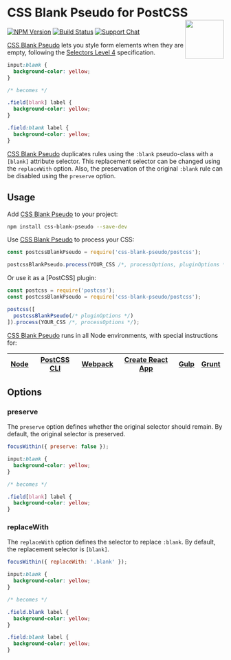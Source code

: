 # CSS Blank Pseudo for PostCSS [<img src="http://jonathantneal.github.io/postcss-logo.svg" alt="" width="90" height="90" align="right">][CSS Blank Pseudo]

[![NPM Version][npm-img]][npm-url]
[![Build Status][cli-img]][cli-url]
[![Support Chat][git-img]][git-url]

[CSS Blank Pseudo] lets you style form elements when they are empty, following
the [Selectors Level 4] specification.

```css
input:blank {
  background-color: yellow;
}

/* becomes */

.field[blank] label {
  background-color: yellow;
}

.field:blank label {
  background-color: yellow;
}
```

[CSS Blank Pseudo] duplicates rules using the `:blank` pseudo-class with a
`[blank]` attribute selector. This replacement selector can be changed
using the `replaceWith` option. Also, the preservation of the original
`:blank` rule can be disabled using the `preserve` option.

## Usage

Add [CSS Blank Pseudo] to your project:

```bash
npm install css-blank-pseudo --save-dev
```

Use [CSS Blank Pseudo] to process your CSS:

```js
const postcssBlankPseudo = require('css-blank-pseudo/postcss');

postcssBlankPseudo.process(YOUR_CSS /*, processOptions, pluginOptions */);
```

Or use it as a [PostCSS] plugin:

```js
const postcss = require('postcss');
const postcssBlankPseudo = require('css-blank-pseudo/postcss');

postcss([
  postcssBlankPseudo(/* pluginOptions */)
]).process(YOUR_CSS /*, processOptions */);
```

[CSS Blank Pseudo] runs in all Node environments, with special
instructions for:

| [Node](INSTALL-POSTCSS.md#node) | [PostCSS CLI](INSTALL-POSTCSS.md#postcss-cli) | [Webpack](INSTALL-POSTCSS.md#webpack) | [Create React App](INSTALL-POSTCSS.md#create-react-app) | [Gulp](INSTALL-POSTCSS.md#gulp) | [Grunt](INSTALL-POSTCSS.md#grunt) |
| --- | --- | --- | --- | --- | --- |

## Options

### preserve

The `preserve` option defines whether the original selector should remain. By
default, the original selector is preserved.

```js
focusWithin({ preserve: false });
```

```css
input:blank {
  background-color: yellow;
}

/* becomes */

.field[blank] label {
  background-color: yellow;
}
```

### replaceWith

The `replaceWith` option defines the selector to replace `:blank`. By
default, the replacement selector is `[blank]`.

```js
focusWithin({ replaceWith: '.blank' });
```

```css
input:blank {
  background-color: yellow;
}

/* becomes */

.field.blank label {
  background-color: yellow;
}

.field:blank label {
  background-color: yellow;
}
```

[cli-img]: https://img.shields.io/travis/csstools/css-blank-pseudo/master.svg
[cli-url]: https://travis-ci.org/csstools/css-blank-pseudo
[git-img]: https://img.shields.io/badge/support-chat-blue.svg
[git-url]: https://gitter.im/postcss/postcss
[npm-img]: https://img.shields.io/npm/v/css-blank-pseudo.svg
[npm-url]: https://www.npmjs.com/package/css-blank-pseudo

[CSS Blank Pseudo]: https://github.com/csstools/css-blank-pseudo
[Selectors Level 4]: https://drafts.csswg.org/selectors-4/#blank
